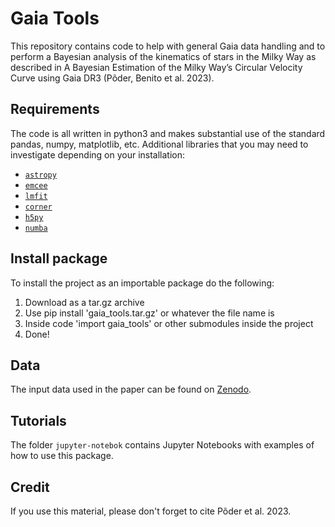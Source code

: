 # Gaia Tools

This repository contains code to help with general Gaia data handling and to perform a Bayesian analysis of the kinematics of stars in the Milky Way as described in A Bayesian Estimation of the Milky Way’s Circular Velocity Curve using Gaia DR3 (Põder, Benito et al. 2023).


## Requirements

The code is all written in python3 and makes substantial use of the standard pandas, numpy, matplotlib, etc. Additional libraries that you may need to investigate depending on your installation:

* [`astropy`](https://www.astropy.org/)
* [`emcee`](https://emcee.readthedocs.io/en/stable/)
* [`lmfit`](https://lmfit.github.io/lmfit-py/examples/example_brute.html)
* [`corner`](https://corner.readthedocs.io/en/latest/)
* [`h5py`](https://www.h5py.org/)
* [`numba`](http://numba.pydata.org/)


## Install package

To install the project as an importable package do the following:

1) Download as a tar.gz archive
2) Use pip install 'gaia_tools.tar.gz' or whatever the file name is
3) Inside code 'import gaia_tools' or other submodules inside the project
4) Done!


## Data

The input data used in the paper can be found on [Zenodo](https://zenodo.org/record/7755721#.ZBw3QI5BxQp).


## Tutorials

The folder `jupyter-notebok` contains Jupyter Notebooks with examples of how to use this package. 


## Credit
If you use this material, please don't forget to cite Põder et al. 2023.
